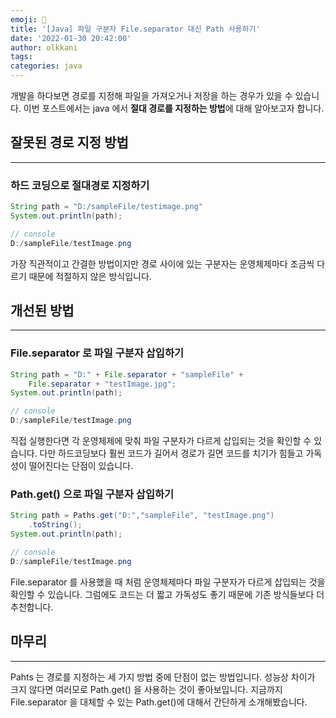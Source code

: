 ```yaml
---
emoji: 👻
title: '[Java] 파일 구분자 File.separator 대신 Path 사용하기'
date: '2022-01-30 20:42:00'
author: olkkani
tags:
categories: java
---
```

개발을 하다보면 경로를 지정해 파일을 가져오거나 저장을 하는 경우가 있을 수 있습니다. 이번 포스트에서는 java 에서 **절대 경로를 지정하는 방법**에 대해 알아보고자 합니다.
## 잘못된 경로 지정 방법
---
### 하드 코딩으로 절대경로 지정하기
``` java
String path = "D:/sampleFile/testimage.png"
System.out.println(path);
```
``` java
// console
D:/sampleFile/testImage.png
```
가장 직관적이고 간결한 방법이지만 경로 사이에 있는 구분자는 운영체제마다 조금씩 다르기 때문에 적절하지 않은 방식입니다.
## 개선된 방법
---
### File.separator 로 파일 구분자 삽입하기
```java
String path = "D:" + File.separator + "sampleFile" + 
	File.separator + "testImage.jpg";
System.out.println(path);
```
``` java
// console
D:/sampleFile/testImage.png
```
직접 실행한다면 각 운영체제에 맞춰 파일 구분자가 다르게 삽입되는 것을 확인할 수 있습니다. 다만  하드코딩보다 훨씬 코드가 길어서 경로가 길면 코드를 치기가 힘들고 가독성이 떨어진다는 단점이 있습니다.
### Path.get() 으로 파일 구분자 삽입하기
```java
String path = Paths.get("D:","sampleFile", "testImage.png")
	.toString();
System.out.println(path);
```
``` java
// console
D:/sampleFile/testImage.png
```
File.separator 를 사용했을 때 처럼 운영체제마다 파일 구분자가 다르게 삽입되는 것을 확인할 수 있습니다. 그럼에도 코드는 더 짧고 가독성도 좋기 때문에 기존 방식들보다 더 추천합니다.
## 마무리
---
Pahts 는 경로를 지정하는 세 가지 방법 중에 단점이 없는 방법입니다. 
성능상 차이가 크지 않다면 여러모로 Path.get() 을 사용하는 것이 좋아보입니다. 지금까지 File.separator 을 대체할 수 있는 Path.get()에 대해서 간단하게 소개해봤습니다.